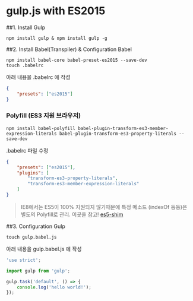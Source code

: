 # gulp.js with ES2015

##1. Install Gulp
```
npm install gulp & npm install gulp -g
```

##2. Install Babel(Transpiler) & Configuration Babel
```
npm install babel-core babel-preset-es2015 --save-dev
touch .babelrc
```

아래 내용을 .babelrc 에 작성

```JSON
{
    "presets": ["es2015"]
}
```

### Polyfill (ES3 지원 브라우저)
```
npm install babel-polyfill babel-plugin-transform-es3-member-expression-literals babel-plugin-transform-es3-property-literals --save-dev
```

.babelrc 파일 수정
```JSON
{
    "presets": ["es2015"],
    "plugins": [
        "transform-es3-property-literals",
        "transform-es3-member-expression-literals"
    ]
}
```
> IE8에서는 ES5이 100% 지원되지 않기때문에 특정 메소드 (indexOf 등등)은 별도의 Polyfill로 관리.
> 이곳을 참고! [es5-shim](https://github.com/es-shims/es5-shim)


##3. Configuration Gulp
```
touch gulp.babel.js
```

아래 내용을 gulp.babel.js 에 작성

```JavaScript
'use strict';

import gulp from 'gulp';

gulp.task('default', () => {
    console.log('hello world!');
});
```

